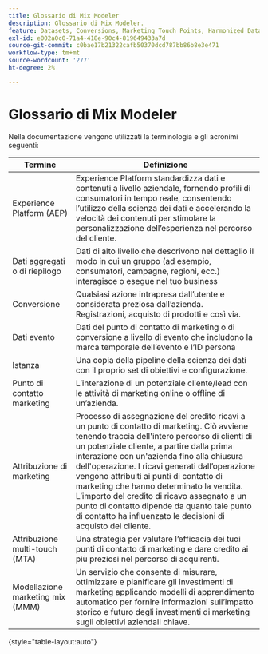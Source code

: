 ```yaml
---
title: Glossario di Mix Modeler
description: Glossario di Mix Modeler.
feature: Datasets, Conversions, Marketing Touch Points, Harmonized Data
exl-id: e002a0c0-71a4-418e-90c4-819649433a7d
source-git-commit: c0bae17b21322cafb50370dcd787bb86b8e3e471
workflow-type: tm+mt
source-wordcount: '277'
ht-degree: 2%

---
```


# Glossario di Mix Modeler

Nella documentazione vengono utilizzati la terminologia e gli acronimi seguenti:

| Termine | Definizione |
|---|---|
| Experience Platform (AEP) | Experience Platform standardizza dati e contenuti a livello aziendale, fornendo profili di consumatori in tempo reale, consentendo l’utilizzo della scienza dei dati e accelerando la velocità dei contenuti per stimolare la personalizzazione dell’esperienza nel percorso del cliente. |
| Dati aggregati o di riepilogo | Dati di alto livello che descrivono nel dettaglio il modo in cui un gruppo (ad esempio, consumatori, campagne, regioni, ecc.) interagisce o esegue nel tuo business |
| Conversione | Qualsiasi azione intrapresa dall’utente e considerata preziosa dall’azienda. Registrazioni, acquisto di prodotti e così via. |
| Dati evento | Dati del punto di contatto di marketing o di conversione a livello di evento che includono la marca temporale dell’evento e l’ID persona |
| Istanza | Una copia della pipeline della scienza dei dati con il proprio set di obiettivi e configurazione. |
| Punto di contatto marketing | L’interazione di un potenziale cliente/lead con le attività di marketing online o offline di un’azienda. |
| Attribuzione di marketing | Processo di assegnazione del credito ricavi a un punto di contatto di marketing. Ciò avviene tenendo traccia dell&#39;intero percorso di clienti di un potenziale cliente, a partire dalla prima interazione con un&#39;azienda fino alla chiusura dell&#39;operazione. I ricavi generati dall’operazione vengono attribuiti ai punti di contatto di marketing che hanno determinato la vendita. L’importo del credito di ricavo assegnato a un punto di contatto dipende da quanto tale punto di contatto ha influenzato le decisioni di acquisto del cliente. |
| Attribuzione multi-touch (MTA) | Una strategia per valutare l’efficacia dei tuoi punti di contatto di marketing e dare credito ai più preziosi nel percorso di acquirenti. |
| Modellazione marketing mix (MMM) | Un servizio che consente di misurare, ottimizzare e pianificare gli investimenti di marketing applicando modelli di apprendimento automatico per fornire informazioni sull’impatto storico e futuro degli investimenti di marketing sugli obiettivi aziendali chiave. |

{style="table-layout:auto"}
